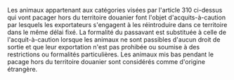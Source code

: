 Les animaux appartenant aux catégories visées par
l'article 310 ci-dessus qui vont pacager hors du territoire douanier
font l'objet d'acquits-à-caution par lesquels les exportateurs
s'engagent à les réintroduire dans ce territoire dans le même délai
fixé.
La formalité du passavant est substituée à celle de l'acquit-à-caution
lorsque les animaux ne sont passibles d'aucun droit de sortie et que
leur exportation n'est pas prohibée ou soumise à des restrictions ou
formalités particulières.
Les animaux mis bas pendant le pacage hors du territoire douanier sont
considérés comme d'origine étrangère.